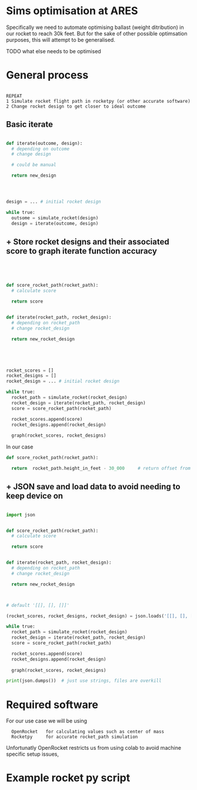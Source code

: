 


# Sims optimisation at ARES


Specifically we need to automate optimising ballast (weight ditribution) in our rocket to reach 30k feet. But for the sake of other possible optimsation purposes, this will attempt to be generalised.

TODO what else needs to be optimised

# General process


```

REPEAT
1 Simulate rocket flight path in rocketpy (or other accurate software)
2 Change rocket design to get closer to ideal outcome

```


## Basic iterate 


```Python

def iterate(outcome, design):
  # depending on outcome
  # change design

  # could be manual

  return new_design




design = ... # initial rocket design

while true:
  outsome = simulate_rocket(design)
  design = iterate(outcome, design)

```




## + Store rocket designs and their associated score to graph iterate function accuracy




```Python




def score_rocket_path(rocket_path):
  # calculate score

  return score


def iterate(rocket_path, rocket_design):
  # depending on rocket_path
  # change rocket_design

  return new_rocket_design





rocket_scores = [] 
rocket_designs = [] 
rocket_design = ... # initial rocket design

while true:
  rocket_path = simulate_rocket(rocket_design)
  rocket_design = iterate(rocket_path, rocket_design)
  score = score_rocket_path(rocket_path)

  rocket_scores.append(score)
  rocket_designs.append(rocket_design)
 
  graph(rocket_scores, rocket_designs) 

```



In our case


```Python
def score_rocket_path(rocket_path):

  return  rocket_path.height_in_feet - 30_000     # return offset from target
```





## + JSON save and load data to avoid needing to keep device on


```Python

import json


def score_rocket_path(rocket_path):
  # calculate score

  return score


def iterate(rocket_path, rocket_design):
  # depending on rocket_path
  # change rocket_design

  return new_rocket_design



# default '[[], [], []]'

(rocket_scores, rocket_designs, rocket_design) = json.loads('[[], [], []]')

while true:
  rocket_path = simulate_rocket(rocket_design)
  rocket_design = iterate(rocket_path, rocket_design)
  score = score_rocket_path(rocket_path)

  rocket_scores.append(score)
  rocket_designs.append(rocket_design)
 
  graph(rocket_scores, rocket_designs) 

print(json.dumps())  # just use strings, files are overkill


```



## 






# Required software

For our use case we will be using 
```
  OpenRocket   for calculating values such as center of mass
  Rocketpy     for accurate rocket_path simulation
```

Unfortunatly OpenRocket restricts us from using colab to avoid machine specific setup issues,







# Example rocket py script

```Python



```